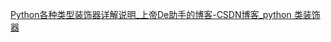 [Python各种类型装饰器详解说明_上帝De助手的博客-CSDN博客_python 类装饰器](https://blog.csdn.net/five3/article/details/83447467)

